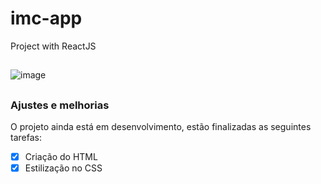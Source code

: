 # imc-app
Project with ReactJS

##

![image](https://user-images.githubusercontent.com/97769685/152248643-f86fdf62-8798-4057-b19b-046b74d269fa.png)

##
### Ajustes e melhorias

O projeto ainda está em desenvolvimento, estão finalizadas as seguintes tarefas:

- [x] Criação do HTML
- [x] Estilização no CSS
